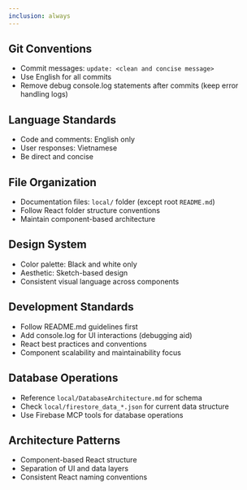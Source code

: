 ```yaml
---
inclusion: always
---
```


## Git Conventions
- Commit messages: `update: <clean and concise message>`
- Use English for all commits
- Remove debug console.log statements after commits (keep error handling logs)

## Language Standards
- Code and comments: English only
- User responses: Vietnamese
- Be direct and concise

## File Organization
- Documentation files: `local/` folder (except root `README.md`)
- Follow React folder structure conventions
- Maintain component-based architecture

## Design System
- Color palette: Black and white only
- Aesthetic: Sketch-based design
- Consistent visual language across components

## Development Standards
- Follow README.md guidelines first
- Add console.log for UI interactions (debugging aid)
- React best practices and conventions
- Component scalability and maintainability focus

## Database Operations
- Reference `local/DatabaseArchitecture.md` for schema
- Check `local/firestore_data_*.json` for current data structure
- Use Firebase MCP tools for database operations

## Architecture Patterns
- Component-based React structure
- Separation of UI and data layers
- Consistent React naming conventions

